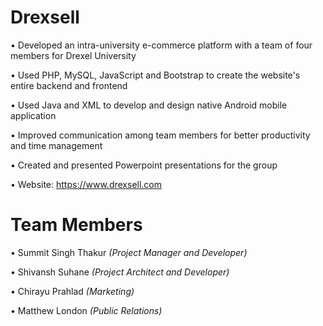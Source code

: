 # Drexsell

• Developed an intra-university e-commerce platform with a team of four members for Drexel University

• Used PHP, MySQL, JavaScript and Bootstrap to create the website's entire backend and frontend

• Used Java and XML to develop and design native Android mobile application

• Improved communication among team members for better productivity and time management

• Created and presented Powerpoint presentations for the group

• Website: https://www.drexsell.com

# Team Members

• Summit Singh Thakur *(Project Manager and Developer)*

• Shivansh Suhane *(Project Architect and Developer)*

• Chirayu Prahlad *(Marketing)*

• Matthew London *(Public Relations)*
